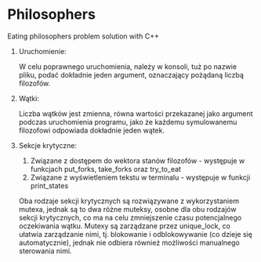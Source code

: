 # Philosophers
Eating philosophers problem solution with C++


1. Uruchomienie:

     W celu poprawnego uruchomienia, należy w konsoli, tuż po nazwie pliku, podać dokładnie jeden argument, oznaczający
     pożądaną liczbą filozofów.

2. Wątki:

    Liczba wątków jest zmienna, równa wartości przekazanej jako argument podczas uruchomienia programu, jako że
    każdemu symulowanemu filozofowi odpowiada dokładnie jeden wątek.

4. Sekcje krytyczne:

    1. Związane z dostępem do wektora stanów filozofów - występuje w funkcjach put_forks, take_forks oraz try_to_eat
    2. Związane z wyświetleniem tekstu w terminalu - występuje w funkcji print_states
  
     Oba rodzaje sekcji krytycznych są rozwiązywane z wykorzystaniem mutexa, jednak są to dwa różne muteksy, osobne
     dla obu rodzajów sekcji krytycznych, co ma na celu zmniejszenie czasu potencjalnego oczekiwania wątku. Mutexy są
     zarządzane przez unique_lock, co ułatwia zarządzanie nimi, tj. blokowanie i odblokowywanie (co dzieje się
     automatycznie), jednak nie odbiera również możliwości manualnego sterowania nimi.
